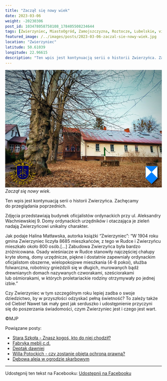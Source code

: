 ```yaml
---
title: "Zaczął się nowy wiek"
date: 2023-03-06
weight: -20230306
post_id: 103478058758108_178405508234644
tags: [Zwierzyniec, MiastoOgród, Zamojszczyzna, Roztocze, Lubelskie, villarestituta, turystyka, dziedzictwo, zabytki, krajobrazy]
featured_image: /../images/posts/2023-03-06-zaczal-sie-nowy-wiek.jpg
location: "Zwierzyniec"
latitude: 50.61039
longitude: 22.96615
description: "Ten wpis jest kontynuacją serii o historii Zwierzyńca. Zachęcamy do przeglądania poprzednich...."
---
```


![Zaczął się nowy wiek.](/images/posts/2023-03-06-zaczal-sie-nowy-wiek.jpg)
*Zaczął się nowy wiek.*

Ten wpis jest kontynuacją serii o historii Zwierzyńca. Zachęcamy do przeglądania poprzednich.

Zdjęcia przedstawiają budynek oficjalistów ordynackich przy ul. Aleksandry Wachniewskiej 9. Domy ordynackich urzędników i otaczająca je zieleń nadają Zwierzyńcowi unikalny charakter.

Jak podaje Halina Matławska, autorka książki “Zwierzyniec”:
“W 1904 roku gmina Zwierzyniec liczyła 8685 mieszkańców, z tego w Rudce i Zwierzyńcu mieszkało około 800 osób.[...]
Zabudowa Zwierzyńca była bardzo zróżnicowana. Osady wieśniacze w Rudce stanowiły najczęściej chałupy kryte słomą, domy urzędnicze, piękne i dostatnie zapewniały ordynackim oficjalistom obszerne, wielopokojowe mieszkania (4-8 pokoi), służba folwarczna, robotnicy gnieździli się w długich, murowanych bądź drewnianych domach nazywanych czworakami, sześciorakami lub ośmiorakami, w których proletariackie rodziny otrzymywały po jednej izbie.”

Czy Zwierzyniec w tym szczególnym roku lepiej zadba o swoje dziedzictwo, by w przyszłości odzyskać pełną świetność?
To zależy także od Ciebie!
Nawet tak mały gest jak serduszko i udostępnienie przyczyni się do poszerzania świadomości, czym Zwierzyniec jest i czego jest wart.



©MJP

Powiązane posty:
- [Stara Szkoła - Znasz kogoś, kto do niej chodził?](/posts/Stara-Szkola-Znasz-kogos-kto-do-niej-chodzil)
- [Fabryka mebli c.d.](/posts/Fabryka-mebli)
- [Deptak dawniej](/posts/Deptak-dawniej)
- [Willa Potockich - czy zostanie objęta ochroną prawną?](/posts/Willa-Potockich-czy-zostanie-objeta-ochrona-prawna)
- [Dębowa aleja w ogrodzie skarbowym](/posts/Debowa-aleja-w-ogrodzie-skarbowym)


---

Udostępnij ten tekst na Facebooku:
[Udostępnij na Facebooku](https://www.facebook.com/sharer/sharer.php?u=https://stowarzyszeniewachniewskiej.pl/posts/Zaczal-sie-nowy-wiek)

<script type="application/ld+json">
{
  "@context": "https://schema.org",
  "@type": "BlogPosting",
  "headline": "Zaczął się nowy wiek",
  "datePublished": "2023-03-06",
  "dateModified": "2023-03-06",
  "author": {
    "@type": "Person",
    "name": "Michał Jan Patyk"
  },
  "publisher": {
    "@type": "Organization",
    "name": "Stowarzyszenie im. Aleksandry Wachniewskiej",
    "logo": {
      "@type": "ImageObject",
      "url": "https://stowarzyszeniewachniewskiej.pl/images/logo/logo.svg"
    }
  },
  "mainEntityOfPage": {
    "@type": "WebPage",
    "@id": "https://stowarzyszeniewachniewskiej.pl/posts/zaczal-sie-nowy-wiek"
  },
  "image": {
    "@type": "ImageObject",
    "url": "https://stowarzyszeniewachniewskiej.pl//images/posts/2023-03-06-zaczal-sie-nowy-wiek.jpg"
  },
  "articleSection": "Dziedzictwo Kulturowe i Zabytki",
  "keywords": "[Zwierzyniec, MiastoOgród, Zamojszczyzna, Roztocze, Lubelskie, villarestituta, turystyka, dziedzictwo, zabytki, krajobrazy]",
  "wordCount": 152,
  "articleBody": "Ten wpis jest kontynuacją serii o historii Zwierzyńca. Zachęcamy do przeglądania poprzednich.\n\nZdjęcia przedstawiają budynek oficjalistów ordynackich przy ul. Aleksandry Wachniewskiej 9. Domy ordynackich urzędników i otaczająca je zieleń nadają Zwierzyńcowi unikalny charakter.\n\nJak podaje Halina Matławska, autorka książki “Zwierzyniec”:\n“W 1904 roku gmina Zwierzyniec liczyła 8685 mieszkańców, z tego w Rudce i Zwierzyńcu mieszkało około 800 osób.[...]\nZabudowa Zwierzyńca była bardzo zróżnicowana. Osady wieśniacze w Rudce stanowiły najczęściej chałupy kryte słomą, domy urzędnicze, piękne i dostatnie zapewniały ordynackim oficjalistom obszerne, wielopokojowe mieszkania (4-8 pokoi), służba folwarczna, robotnicy gnieździli się w długich, murowanych bądź drewnianych domach nazywanych czworakami, sześciorakami lub ośmiorakami, w których proletariackie rodziny otrzymywały po jednej izbie.”\n\nCzy Zwierzyniec w tym szczególnym roku lepiej zadba o swoje dziedzictwo, by w przyszłości odzyskać pełną świetność?\nTo zależy także od Ciebie!\nNawet tak mały gest jak serduszko i udostępnienie przyczyni się do poszerzania świadomości, czym Zwierzyniec jest i czego jest wart.\n\n\n\n©MJP",
  "description": "Ten wpis jest kontynuacją serii o historii Zwierzyńca. Zachęcamy do przeglądania poprzednich....",
  "copyrightHolder": {
    "@type": "Person",
    "name": "Michał Jan Patyk"
  }
}
</script>
<script type="application/ld+json">
{
  "@context": "https://schema.org",
  "@type": "BreadcrumbList",
  "itemListElement": [
    {
      "@type": "ListItem",
      "position": 1,
      "name": "Home",
      "item": "https://stowarzyszeniewachniewskiej.pl"
    },
    {
      "@type": "ListItem",
      "position": 2,
      "name": "posts",
      "item": "https://stowarzyszeniewachniewskiej.pl/posts"
    },
    {
      "@type": "ListItem",
      "position": 3,
      "name": "Zaczął się nowy wiek",
      "item": "https://stowarzyszeniewachniewskiej.pl/posts/zaczal-sie-nowy-wiek"
    }
  ]
}
</script>
